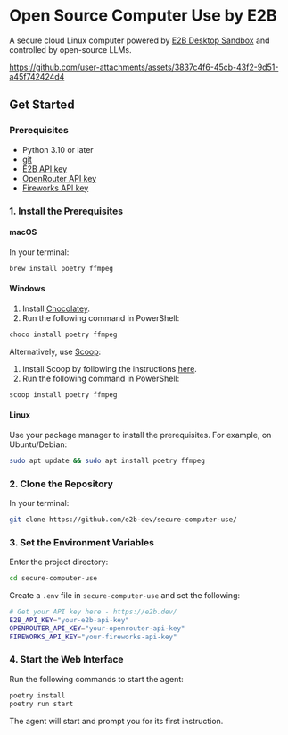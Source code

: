 # Open Source Computer Use by E2B

A secure cloud Linux computer powered by [E2B Desktop Sandbox](https://github.com/e2b-dev/desktop/) and controlled by open-source LLMs.

https://github.com/user-attachments/assets/3837c4f6-45cb-43f2-9d51-a45f742424d4

## Get Started

### Prerequisites

- Python 3.10 or later
- [git](https://git-scm.com/)
- [E2B API key](https://e2b.dev/dashboard?tab=keys)
- [OpenRouter API key](https://openrouter.ai/settings/keys)
- [Fireworks API key](https://fireworks.ai/account/api-keys)

### 1. Install the Prerequisites

#### macOS

In your terminal:

```sh
brew install poetry ffmpeg
```

#### Windows

1. Install [Chocolatey](https://chocolatey.org/install).
2. Run the following command in PowerShell:

```sh
choco install poetry ffmpeg
```

Alternatively, use [Scoop](https://scoop.sh/):

1. Install Scoop by following the instructions [here](https://scoop.sh/).
2. Run the following command in PowerShell:

```sh
scoop install poetry ffmpeg
```

#### Linux

Use your package manager to install the prerequisites. For example, on Ubuntu/Debian:

```sh
sudo apt update && sudo apt install poetry ffmpeg
```

### 2. Clone the Repository

In your terminal:

```sh
git clone https://github.com/e2b-dev/secure-computer-use/
```

### 3. Set the Environment Variables

Enter the project directory:

```sh
cd secure-computer-use
```

Create a `.env` file in `secure-computer-use` and set the following:

```sh
# Get your API key here - https://e2b.dev/
E2B_API_KEY="your-e2b-api-key"
OPENROUTER_API_KEY="your-openrouter-api-key"
FIREWORKS_API_KEY="your-fireworks-api-key"
```

### 4. Start the Web Interface

Run the following commands to start the agent:

```sh
poetry install
poetry run start
```

The agent will start and prompt you for its first instruction.
